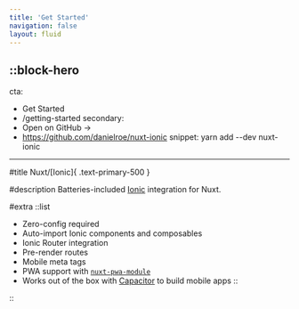 ```yaml
---
title: 'Get Started'
navigation: false
layout: fluid
---
```


::block-hero
---
cta:
  - Get Started
  - /getting-started
secondary:
  - Open on GitHub →
  - https://github.com/danielroe/nuxt-ionic
snippet: yarn add --dev nuxt-ionic
---

#title
Nuxt/[Ionic]{ .text-primary-500 }

#description
Batteries-included [Ionic](https://ionicframework.com/) integration for Nuxt.

#extra
::list
- Zero-config required
- Auto-import Ionic components and composables
- Ionic Router integration
- Pre-render routes
- Mobile meta tags
- PWA support with [`nuxt-pwa-module`](https://github.com/kevinmarrec/nuxt-pwa-module)
- Works out of the box with [Capacitor](https://capacitorjs.com/) to build mobile apps
::

::
